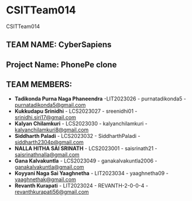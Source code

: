 # CSITTeam014
CSITTeam014

## TEAM NAME: CyberSapiens

## Project Name: PhonePe clone

## TEAM MEMBERS:

+ **Tadikonda Purna Naga Phaneendra** -LIT2023026 -  purnatadikonda5 - purnatadikonda5@gmail.com
+ **Kukkudapu Srinidhi** - LCS2023027 - sreenidhi01 - srinidhi.siri17@gmail.com
+ **Kalyan Chilamkuri** - LCS2023030 - kalyanchilamkuri - kalyanchilamkuri8@gmail.com
+ **Siddharth Paladi** -  LCS2023032 -  SiddharthPaladi -  siddharth2304p@gmail.com
+ **NALLA HITHA SAI SRINATH** - LCS2023001 - saisrinath21 - saisrinathnalla@gmail.com
+ **Gana Kalvakuntla** -  LCS2023049 -  ganakalvakuntla2006 -  ganakalvakuntla@gmail.com
+ **Koyyani Naga Sai Yaaghnetha** - LIT2023034 - yaaghnetha09 - yaaghnethak@gmail.com
+ **Revanth Kurapati** - LIT2023024 - REVANTH-2-0-0-4 - revanthkurapati56@gmail.com
